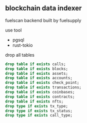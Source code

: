 ## blockchain data indexer


fuelscan backend built by fuelsupply


use tool

- pgsql
- rust-tokio




drop all tables 
```sql
drop table if exists calls;
drop table if exists blocks;
drop table if exists assets;
drop table if exists accounts;
drop table if exists check_point;
drop table if exists transactions;
drop table if exists coinbases;
drop table if exists contracts;
drop table if exists nfts;
drop type if exists tx_type;
drop type if exists tx_status;
drop type if exists call_type;
```
